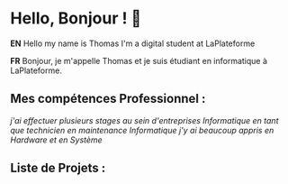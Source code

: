 # Hello, Bonjour ! 👋

**EN** Hello my name is Thomas I'm a digital student at LaPlateforme

**FR** Bonjour, je m'appelle Thomas et je suis étudiant en informatique à LaPlateforme.


## Mes compétences Professionnel :
*j'ai effectuer plusieurs stages au sein d'entreprises Informatique en tant que technicien en maintenance Informatique*
*j'y ai beaucoup appris en Hardware et en Système*

## Liste de Projets :
